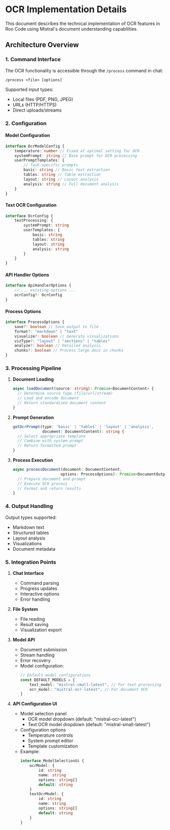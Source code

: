 # OCR Implementation Details

This document describes the technical implementation of OCR features in Roo Code using Mistral's document understanding capabilities.

## Architecture Overview

### 1. Command Interface

The OCR functionality is accessible through the `/process` command in chat:

```
/process <file> [options]
```

Supported input types:

- Local files (PDF, PNG, JPEG)
- URLs (HTTP/HTTPS)
- Direct uploads/streams

### 2. Configuration

#### Model Configuration

```typescript
interface OcrModelConfig {
	temperature: number // Fixed at optimal setting for OCR
	systemPrompt: string // Base prompt for OCR processing
	userPromptTemplates: {
		// Task-specific prompts
		basic: string // Basic text extraction
		tables: string // Table extraction
		layout: string // Layout analysis
		analysis: string // Full document analysis
	}
}
```

#### Text OCR Configuration

```typescript
interface OcrConfig {
	textProcessing: {
		systemPrompt: string
		userTemplates: {
			basic: string
			tables: string
			layout: string
			analysis: string
		}
	}
}
```

#### API Handler Options

```typescript
interface ApiHandlerOptions {
	// ... existing options ...
	ocrConfig?: OcrConfig
}
```

#### Process Options

```typescript
interface ProcessOptions {
	save?: boolean // Save output to file
	format?: "markdown" | "text"
	visualize?: boolean // Generate visualizations
	vizType?: "layout" | "sections" | "tables"
	analyze?: boolean // Detailed analysis
	chunks?: boolean // Process large docs in chunks
}
```

### 3. Processing Pipeline

1. **Document Loading**

    ```typescript
    async loadDocument(source: string): Promise<DocumentContent> {
      // Determine source type (file/url/stream)
      // Load and encode document
      // Return standardized document content
    }
    ```

2. **Prompt Generation**

    ```typescript
    getOcrPrompt(type: 'basic' | 'tables' | 'layout' | 'analysis',
                 document: DocumentContent): string {
      // Select appropriate template
      // Combine with system prompt
      // Return formatted prompt
    }
    ```

3. **Process Execution**
    ```typescript
    async processDocument(document: DocumentContent,
                         options: ProcessOptions): Promise<DocumentOutput> {
      // Prepare document and prompt
      // Execute OCR process
      // Format and return results
    }
    ```

### 4. Output Handling

Output types supported:

- Markdown text
- Structured tables
- Layout analysis
- Visualizations
- Document metadata

### 5. Integration Points

1. **Chat Interface**

    - Command parsing
    - Progress updates
    - Interactive options
    - Error handling

2. **File System**

    - File reading
    - Result saving
    - Visualization export

3. **Model API**

    - Document submission
    - Stream handling
    - Error recovery
    - Model configuration:
        ```typescript
        // Default model configurations
        const DEFAULT_MODELS = {
        	text_model: "mistral-small-latest", // For text processing
        	ocr_model: "mistral-ocr-latest", // For document OCR
        }
        ```

4. **API Configuration UI**
    - Model selection panel
        - OCR model dropdown (default: "mistral-ocr-latest")
        - Text OCR model dropdown (default: "mistral-small-latest")
    - Configuration options
        - Temperature controls
        - System prompt editor
        - Template customization
    - Example:
        ```typescript
        interface ModelSelectionUi {
        	ocrModel: {
        		id: string
        		name: string
        		options: string[]
        		default: string
        	}
        	textOcrModel: {
        		id: string
        		name: string
        		options: string[]
        		default: string
        	}
        }
        ```
